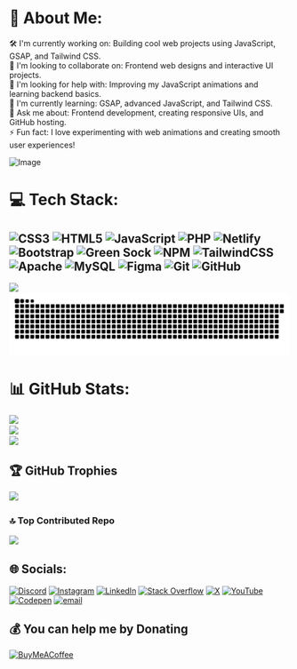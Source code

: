 # 💫 About Me:
🛠 I'm currently working on: Building cool web projects using JavaScript, GSAP, and Tailwind CSS.<br>🤝 I'm looking to collaborate on: Frontend web designs and interactive UI projects.<br>🙌 I'm looking for help with: Improving my JavaScript animations and learning backend basics.<br>🌱 I'm currently learning: GSAP, advanced JavaScript, and Tailwind CSS.<br>💬 Ask me about: Frontend development, creating responsive UIs, and GitHub hosting.<br>⚡ Fun fact: I love experimenting with web animations and creating smooth user experiences!

![Image](https://github.com/user-attachments/assets/bbf5ea5d-c14a-42cd-803b-af506e5a84fd)
# 💻 Tech Stack:
![CSS3](https://img.shields.io/badge/css3-%231572B6.svg?style=for-the-badge&logo=css3&logoColor=white) ![HTML5](https://img.shields.io/badge/html5-%23E34F26.svg?style=for-the-badge&logo=html5&logoColor=white) ![JavaScript](https://img.shields.io/badge/javascript-%23323330.svg?style=for-the-badge&logo=javascript&logoColor=%23F7DF1E) ![PHP](https://img.shields.io/badge/php-%23777BB4.svg?style=for-the-badge&logo=php&logoColor=white) ![Netlify](https://img.shields.io/badge/netlify-%23000000.svg?style=for-the-badge&logo=netlify&logoColor=#00C7B7) ![Bootstrap](https://img.shields.io/badge/bootstrap-%238511FA.svg?style=for-the-badge&logo=bootstrap&logoColor=white) ![Green Sock](https://img.shields.io/badge/green%20sock-88CE02?style=for-the-badge&logo=greensock&logoColor=white) ![NPM](https://img.shields.io/badge/NPM-%23CB3837.svg?style=for-the-badge&logo=npm&logoColor=white) ![TailwindCSS](https://img.shields.io/badge/tailwindcss-%2338B2AC.svg?style=for-the-badge&logo=tailwind-css&logoColor=white) ![Apache](https://img.shields.io/badge/apache-%23D42029.svg?style=for-the-badge&logo=apache&logoColor=white) ![MySQL](https://img.shields.io/badge/mysql-4479A1.svg?style=for-the-badge&logo=mysql&logoColor=white) ![Figma](https://img.shields.io/badge/figma-%23F24E1E.svg?style=for-the-badge&logo=figma&logoColor=white) ![Git](https://img.shields.io/badge/git-%23F05033.svg?style=for-the-badge&logo=git&logoColor=white) ![GitHub](https://img.shields.io/badge/github-%23121011.svg?style=for-the-badge&logo=github&logoColor=white)
---
[![](https://visitcount.itsvg.in/api?id=PrinceKumar7827&icon=0&color=2)](https://visitcount.itsvg.in)
![snake gif](https://github.com/PrinceKumar7827/PrinceKumar7827/blob/output/github-snake-dark.svg)
# 📊 GitHub Stats:
![](https://github-readme-stats.vercel.app/api?username=PrinceKumar7827&theme=radical&hide_border=false&include_all_commits=true&count_private=true)<br/>
![](https://nirzak-streak-stats.vercel.app/?user=PrinceKumar7827&theme=radical&hide_border=false)<br/>
![](https://github-readme-stats.vercel.app/api/top-langs/?username=PrinceKumar7827&theme=radical&hide_border=false&include_all_commits=true&count_private=true&layout=compact)

## 🏆 GitHub Trophies
![](https://github-profile-trophy.vercel.app/?username=PrinceKumar7827&theme=radical&no-frame=false&no-bg=true&margin-w=4)



### 🔝 Top Contributed Repo
![](https://github-contributor-stats.vercel.app/api?username=PrinceKumar7827&limit=5&theme=one_dark_pro&combine_all_yearly_contributions=true)
## 🌐 Socials:
[![Discord](https://img.shields.io/badge/Discord-%237289DA.svg?logo=discord&logoColor=white)](https://discord.gg/https://discord.gg/trDpWyQx) [![Instagram](https://img.shields.io/badge/Instagram-%23E4405F.svg?logo=Instagram&logoColor=white)](https://instagram.com/skibidicode) [![LinkedIn](https://img.shields.io/badge/LinkedIn-%230077B5.svg?logo=linkedin&logoColor=white)](https://linkedin.com/in/prince-kumar-626b2033b) [![Stack Overflow](https://img.shields.io/badge/-Stackoverflow-FE7A16?logo=stack-overflow&logoColor=white)](https://stackoverflow.com/users/29957709) [![X](https://img.shields.io/badge/X-black.svg?logo=X&logoColor=white)](https://x.com/@skibidicode) [![YouTube](https://img.shields.io/badge/YouTube-%23FF0000.svg?logo=YouTube&logoColor=white)](https://youtube.com/@@skibidicode) [![Codepen](https://img.shields.io/badge/Codepen-000000?logo=codepen&logoColor=white)](https://codepen.io/@PrinceKumar7827) [![email](https://img.shields.io/badge/Email-D14836?logo=gmail&logoColor=white)](mailto:princekumar99998171156@gmail.com) 
  ## 💰 You can help me by Donating
  [![BuyMeACoffee](https://img.shields.io/badge/Buy%20Me%20a%20Coffee-ffdd00?style=for-the-badge&logo=buy-me-a-coffee&logoColor=black)](https://buymeacoffee.com/buymeacoffee.com/skibidicode) 


  
<!-- Proudly created with GPRM ( https://gprm.itsvg.in ) -->
